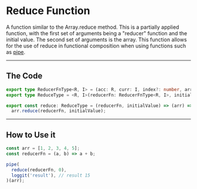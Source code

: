 # Reduce Function

A function similar to the Array.reduce method. This is a partially applied function, with the first set of arguments being a "reducer" function and the initial value. The second set of arguments is the array. This function allows for the use of reduce in functional composition when using functions such as [pipe](../../util-functions/pipe/README.md).

---

## The Code

```typescript
export type ReducerFnType<R, I> = (acc: R, curr: I, index?: number, arr?: I[]) => R;
export type ReduceType = <R, I>(reducerFn: ReducerFnType<R, I>, initialValue: R) => (arr: I[]) => R;

export const reduce: ReduceType = (reducerFn, initialValue) => (arr) =>
  arr.reduce(reducerFn, initialValue);
```

---

## How to Use it

```typescript
const arr = [1, 2, 3, 4, 5];
const reducerFn = (a, b) => a + b;

pipe(
  reduce(reducerFn, 0),
  loggit('result'), // result 15
)(arr);
```